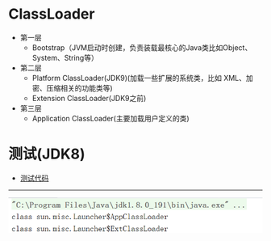 # ClassLoader
+ 第一层
  + Bootstrap（JVM启动时创建，负责装载最核心的Java类比如Object、System、String等）
+ 第二层
  + Platform ClassLoader(JDK9)(加载一些扩展的系统类，比如 XML、加密、压缩相关的功能类等)
  + Extension ClassLoader(JDK9之前)
+ 第三层
  + Application ClassLoader(主要加载用户定义的类)
# 测试(JDK8)
+ [测试代码](ClassLoader.java)
---
![classLoader](classLoader.png)
